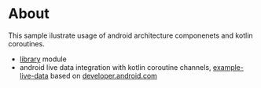 # About

This sample ilustrate usage of android architecture componenets and kotlin coroutines.

- [library](https://github.com/dmytrodanylyk/coroutines-arch/tree/master/library/src/main/java/com/kotlin/arch) module
- android live data integration with kotlin coroutine channels, [example-live-data](https://github.com/dmytrodanylyk/coroutines-arch/blob/master/example-live-data/src/main/java/com/kotlin/arch/example/NameActivity.kt) based on [developer.android.com](https://developer.android.com/topic/libraries/architecture/livedata.html)